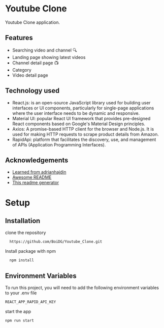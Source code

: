 
# Youtube Clone

Youtube Clone application.


## Features

- Searching video and channel 🔍
- Landing page showing latest videos
- Channel detail page 📺
- Category
- Video detail page




## Technology used
- React.js:  is an open-source JavaScript library used for building user interfaces or UI components, particularly for single-page applications where the user interface needs to be dynamic and responsive.
- Material UI: popular React UI framework that provides pre-designed React components based on Google's Material Design principles.
- Axios: A promise-based HTTP client for the browser and Node.js. It is used for making HTTP requests to scrape product details from Amazon.
- RapidApi:  platform that facilitates the discovery, use, and management of APIs (Application Programming Interfaces).

## Acknowledgements

 - [Learned from adrianhajdin](https://github.com/adrianhajdin/project_youtube_clone)
 - [Awesome README](https://github.com/matiassingers/awesome-readme)
 - [This readme generator](https://readme.so/)


# Setup
## Installation

clone the repository
```bash
  https://github.com/BoiDG/Youtube_Clone.git
```

Install package with npm

```bash
  npm install
```
## Environment Variables

To run this project, you will need to add the following environment variables to your .env file

```bash
REACT_APP_RAPID_API_KEY
```

start the app
```bash
npm run start
```
